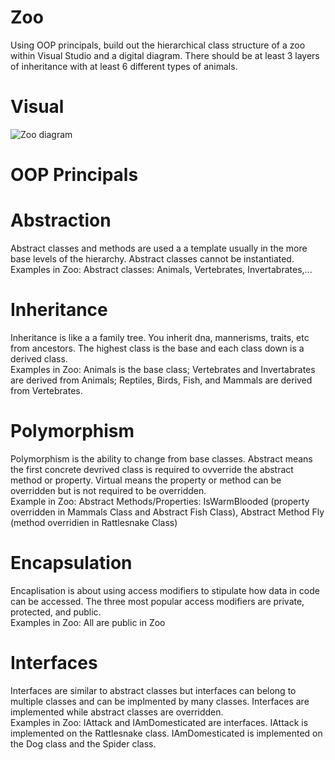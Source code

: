 # Zoo

Using OOP principals, build out the hierarchical class structure of a zoo within Visual Studio and a digital diagram. There should be at least 3 layers of inheritance with at least 6 different types of animals.

# Visual

![Zoo diagram](https://user-images.githubusercontent.com/17580143/47061582-eefa3d00-d186-11e8-9aa5-44477411f846.png)

# OOP Principals

# Abstraction
Abstract classes and methods are used a a template usually in the more base levels of the hierarchy. Abstract classes cannot be instantiated. </br>
Examples in Zoo: Abstract classes: Animals, Vertebrates, Invertabrates,...

# Inheritance
Inheritance is like a a family tree. You inherit dna, mannerisms, traits, etc from ancestors. The highest class is the base and each class down is a derived class. </br>
Examples in Zoo: Animals is the base class; Vertebrates and Invertabrates are derived from Animals; Reptiles, Birds, Fish, and Mammals are derived from Vertebrates.

# Polymorphism
Polymorphism is the ability to change from base classes. Abstract means the first concrete devrived class is required to ovverride the abstract method or property. Virtual means the property or method can be overridden but is not required to be overridden. </br>
Example in Zoo: Abstract Methods/Properties: IsWarmBlooded (property overridden in Mammals Class and Abstract Fish Class), Abstract Method Fly (method overridien in Rattlesnake Class)

# Encapsulation
Encaplisation is about using access modifiers to stipulate how data in code can be accessed. The three most popular access modifiers are private, protected, and public. </br>
Examples in Zoo: All are public in Zoo

# Interfaces
Interfaces are similar to abstract classes but interfaces can belong to multiple classes and can be implmented by many classes. Interfaces are implemented while abstract classes are overridden.</br>
Examples in Zoo: IAttack and IAmDomesticated are interfaces. IAttack is implemented on the Rattlesnake class. IAmDomesticated is implemented on the Dog class and the Spider class.
